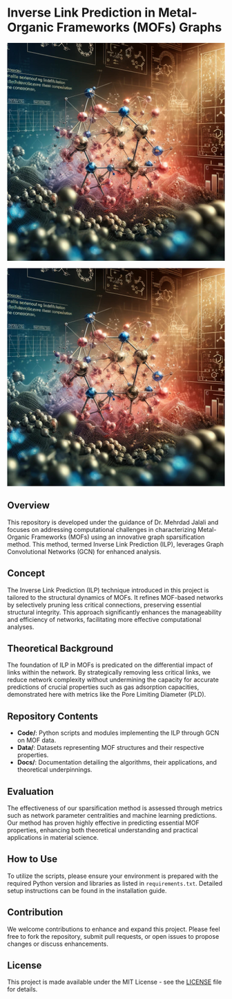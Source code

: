 # Inverse Link Prediction in Metal-Organic Frameworks (MOFs) Graphs

![ILP.jpg](./ILP2.jpg)

[![Watch the video](ILP2.jpg)](https://youtu.be/W8EMoVmhp_A)


## Overview
This repository is developed under the guidance of Dr. Mehrdad Jalali and focuses on addressing computational challenges in characterizing Metal-Organic Frameworks (MOFs) using an innovative graph sparsification method. This method, termed Inverse Link Prediction (ILP), leverages Graph Convolutional Networks (GCN) for enhanced analysis.

## Concept
The Inverse Link Prediction (ILP) technique introduced in this project is tailored to the structural dynamics of MOFs. It refines MOF-based networks by selectively pruning less critical connections, preserving essential structural integrity. This approach significantly enhances the manageability and efficiency of networks, facilitating more effective computational analyses.

## Theoretical Background
The foundation of ILP in MOFs is predicated on the differential impact of links within the network. By strategically removing less critical links, we reduce network complexity without undermining the capacity for accurate predictions of crucial properties such as gas adsorption capacities, demonstrated here with metrics like the Pore Limiting Diameter (PLD).

## Repository Contents
- **Code/**: Python scripts and modules implementing the ILP through GCN on MOF data.
- **Data/**: Datasets representing MOF structures and their respective properties.
- **Docs/**: Documentation detailing the algorithms, their applications, and theoretical underpinnings.

## Evaluation
The effectiveness of our sparsification method is assessed through metrics such as network parameter centralities and machine learning predictions. Our method has proven highly effective in predicting essential MOF properties, enhancing both theoretical understanding and practical applications in material science.

## How to Use
To utilize the scripts, please ensure your environment is prepared with the required Python version and libraries as listed in `requirements.txt`. Detailed setup instructions can be found in the installation guide.

## Contribution
We welcome contributions to enhance and expand this project. Please feel free to fork the repository, submit pull requests, or open issues to propose changes or discuss enhancements.

## License
This project is made available under the MIT License - see the [LICENSE](LICENSE.md) file for details.
